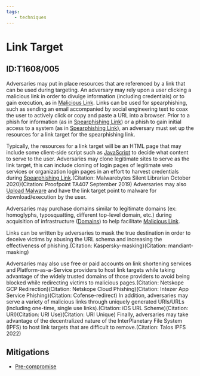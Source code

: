 ```yaml
---
tags:
   - techniques
---
```

# Link Target
## ID:T1608/005
Adversaries may put in place resources that are referenced by a link that can be used during targeting. An adversary may rely upon a user clicking a malicious link in order to divulge information (including credentials) or to gain execution, as in [Malicious Link](/mitre/techniques/T1204/001). Links can be used for spearphishing, such as sending an email accompanied by social engineering text to coax the user to actively click or copy and paste a URL into a browser. Prior to a phish for information (as in [Spearphishing Link](/mitre/techniques/T1598/003)) or a phish to gain initial access to a system (as in [Spearphishing Link](/mitre/techniques/T1566/002)), an adversary must set up the resources for a link target for the spearphishing link. 

Typically, the resources for a link target will be an HTML page that may include some client-side script such as [JavaScript](/mitre/techniques/T1059/007) to decide what content to serve to the user. Adversaries may clone legitimate sites to serve as the link target, this can include cloning of login pages of legitimate web services or organization login pages in an effort to harvest credentials during [Spearphishing Link](/mitre/techniques/T1598/003).(Citation: Malwarebytes Silent Librarian October 2020)(Citation: Proofpoint TA407 September 2019) Adversaries may also [Upload Malware](/mitre/techniques/T1608/001) and have the link target point to malware for download/execution by the user.

Adversaries may purchase domains similar to legitimate domains (ex: homoglyphs, typosquatting, different top-level domain, etc.) during acquisition of infrastructure ([Domains](/mitre/techniques/T1583/001)) to help facilitate [Malicious Link](/mitre/techniques/T1204/001).

Links can be written by adversaries to mask the true destination in order to deceive victims by abusing the URL schema and increasing the effectiveness of phishing.(Citation: Kaspersky-masking)(Citation: mandiant-masking)

Adversaries may also use free or paid accounts on link shortening services and Platform-as-a-Service providers to host link targets while taking advantage of the widely trusted domains of those providers to avoid being blocked while redirecting victims to malicious pages.(Citation: Netskope GCP Redirection)(Citation: Netskope Cloud Phishing)(Citation: Intezer App Service Phishing)(Citation: Cofense-redirect) In addition, adversaries may serve a variety of malicious links through uniquely generated URIs/URLs (including one-time, single use links).(Citation: iOS URL Scheme)(Citation: URI)(Citation: URI Use)(Citation: URI Unique) Finally, adversaries may take advantage of the decentralized nature of the InterPlanetary File System (IPFS) to host link targets that are difficult to remove.(Citation: Talos IPFS 2022)
## Mitigations
* [Pre-compromise](mitigations/M1056)
